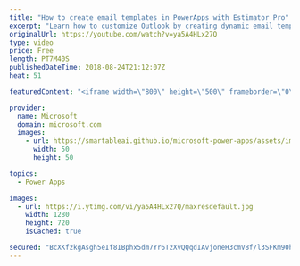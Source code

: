 ```yaml
---
title: "How to create email templates in PowerApps with Estimator Pro"
excerpt: "Learn how to customize Outlook by creating dynamic email templates in PowerApps with Estimator Pro. By using Estimator Pro, you can view the location and details of your customer appointments, build project estimates, and send the details to customers all within a single app.   Learn more: https://web.powerapps.com/home?sampleapp_preview=estimatorpro"
originalUrl: https://youtube.com/watch?v=ya5A4HLx27Q
type: video
price: Free
length: PT7M40S
publishedDateTime: 2018-08-24T21:12:07Z
heat: 51

featuredContent: "<iframe width=\"800\" height=\"500\" frameborder=\"0\" src=\"https://www.youtube.com/embed/ya5A4HLx27Q\" allow=\"accelerometer; autoplay; encrypted-media; gyroscope; picture-in-picture\" allowfullscreen></iframe>"

provider:
  name: Microsoft
  domain: microsoft.com
  images:
    - url: https://smartableai.github.io/microsoft-power-apps/assets/images/organizations/microsoft.com-50x50.jpg
      width: 50
      height: 50

topics:
  - Power Apps

images:
  - url: https://i.ytimg.com/vi/ya5A4HLx27Q/maxresdefault.jpg
    width: 1280
    height: 720
    isCached: true

secured: "BcXKfzkgAsgh5eIf8IBphx5dm7Yr6TzXvQQqdIAvjoneH3cmV8f/l3SFKm90hZIwdVXigWrbRuyPLIwkN8mDBItvDfHGSAEuyQ96s3esn/9kXzYIMbospyNMkBSMqlcFu48s/20iML3DRIQusUjfI97gLTvFeiXDy0pVPqhOaRA4mUE67eFsuH+34Mu5NFr/Yu2IwHjxDR7YxMrIApcMbWes+tmNEloZeP1/dAOv6m2bVsmWZZWnp5Ejhen3XStbfgg8XcNS79Mu64cSyy1Ec+DYxKf+lORx0WXJXVcic7rcIpYYk2MhsBVmQub/UXWpN2qAS3PzBEPubNqKaV45LTBvmAEUJMEqN10+P99ZNkeUgnG6NOvumj1nFdM9i1lsDOFrA/2KZ8EKoqBulg3aqLukFph5B7+DP5uKCkr3nfw=;IlH83M26aDRCEXBHpIdGPQ=="
---
```


